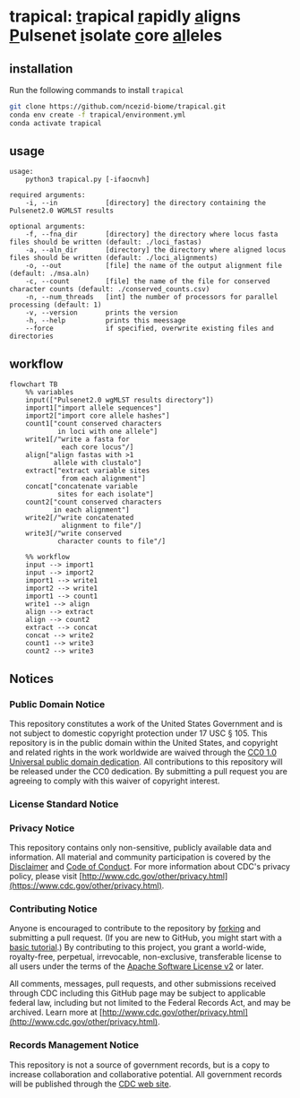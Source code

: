 # trapical: <ins>t</ins>rapical <ins>r</ins>apidly <ins>a</ins>ligns <ins>P</ins>ulsenet <ins>i</ins>solate <ins>c</ins>ore <ins>al</ins>leles

## installation
Run the following commands to install `trapical`

```bash
git clone https://github.com/ncezid-biome/trapical.git
conda env create -f trapical/environment.yml
conda activate trapical
```

## usage
```text
usage:
    python3 trapical.py [-ifaocnvh]

required arguments:
    -i, --in            [directory] the directory containing the Pulsenet2.0 WGMLST results

optional arguments:
    -f, --fna_dir       [directory] the directory where locus fasta files should be written (default: ./loci_fastas)
    -a, --aln_dir       [directory] the directory where aligned locus files should be written (default: ./loci_alignments)
    -o, --out           [file] the name of the output alignment file (default: ./msa.aln)
    -c, --count         [file] the name of the file for conserved character counts (default: ./conserved_counts.csv)
    -n, --num_threads   [int] the number of processors for parallel processing (default: 1)
    -v, --version       prints the version
    -h, --help          prints this meessage
    --force             if specified, overwrite existing files and directories
```

## workflow
```mermaid
flowchart TB
    %% variables
    input(["Pulsenet2.0 wgMLST results directory"])
    import1["import allele sequences"]
    import2["import core allele hashes"]
    count1["count conserved characters
            in loci with one allele"]
    write1[/"write a fasta for
             each core locus"/]
    align["align fastas with >1
           allele with clustalo"]
    extract["extract variable sites
             from each alignment"]
    concat["concatenate variable
            sites for each isolate"]
    count2["count conserved characters
           in each alignment"]
    write2[/"write concatenated
             alignment to file"/]
    write3[/"write conserved 
            character counts to file"/]
    
    %% workflow
    input --> import1
    input --> import2
    import1 --> write1
    import2 --> write1
    import1 --> count1
    write1 --> align
    align --> extract
    align --> count2
    extract --> concat
    concat --> write2
    count1 --> write3
    count2 --> write3
```

## Notices

### Public Domain Notice
This repository constitutes a work of the United States Government and is not
subject to domestic copyright protection under 17 USC § 105. This repository is in
the public domain within the United States, and copyright and related rights in
the work worldwide are waived through the [CC0 1.0 Universal public domain dedication](https://creativecommons.org/publicdomain/zero/1.0/).
All contributions to this repository will be released under the CC0 dedication. By
submitting a pull request you are agreeing to comply with this waiver of
copyright interest. 

### License Standard Notice

### Privacy Notice
This repository contains only non-sensitive, publicly available data and
information. All material and community participation is covered by the
[Disclaimer](https://github.com/CDCgov/template/blob/master/DISCLAIMER.md)
and [Code of Conduct](https://github.com/CDCgov/template/blob/master/code-of-conduct.md).
For more information about CDC's privacy policy, please visit [http://www.cdc.gov/other/privacy.html](https://www.cdc.gov/other/privacy.html).

### Contributing Notice
Anyone is encouraged to contribute to the repository by [forking](https://help.github.com/articles/fork-a-repo)
and submitting a pull request. (If you are new to GitHub, you might start with a
[basic tutorial](https://help.github.com/articles/set-up-git).) By contributing
to this project, you grant a world-wide, royalty-free, perpetual, irrevocable,
non-exclusive, transferable license to all users under the terms of the
[Apache Software License v2](http://www.apache.org/licenses/LICENSE-2.0.html) or
later.

All comments, messages, pull requests, and other submissions received through
CDC including this GitHub page may be subject to applicable federal law, including but not limited to the Federal Records Act, and may be archived. Learn more at [http://www.cdc.gov/other/privacy.html](http://www.cdc.gov/other/privacy.html).

### Records Management Notice
This repository is not a source of government records, but is a copy to increase
collaboration and collaborative potential. All government records will be
published through the [CDC web site](http://www.cdc.gov). 

